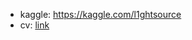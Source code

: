* kaggle: https://kaggle.com/l1ghtsource
* cv: [link](https://drive.google.com/file/d/1hECH7KMnabHT3ql38l-lqVzbqIcnGFPU/view?usp=sharing)
